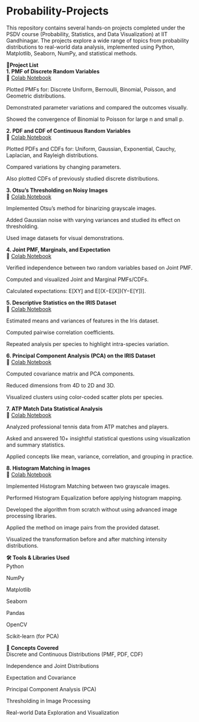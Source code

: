 # Probability-Projects
This repository contains several hands-on projects completed under the PSDV course (Probability, Statistics, and Data Visualization) at IIT Gandhinagar. The projects explore a wide range of topics from probability distributions to real-world data analysis, implemented using Python, Matplotlib, Seaborn, NumPy, and statistical methods.

📂**Project List**  
**1. PMF of Discrete Random Variables**  
🔗 [Colab Notebook](https://colab.research.google.com/drive/1_9ZhbXfZMht4br1305vc7r64l0zGGBMV?usp=sharing)  

Plotted PMFs for: Discrete Uniform, Bernoulli, Binomial, Poisson, and Geometric distributions.

Demonstrated parameter variations and compared the outcomes visually.

Showed the convergence of Binomial to Poisson for large n and small p.

**2. PDF and CDF of Continuous Random Variables**  
🔗 [Colab Notebook](https://colab.research.google.com/drive/11FZGlG-aC0dTO52yc35LkbHEAcdBfTQM?usp=sharing)  

Plotted PDFs and CDFs for: Uniform, Gaussian, Exponential, Cauchy, Laplacian, and Rayleigh distributions.

Compared variations by changing parameters.

Also plotted CDFs of previously studied discrete distributions.

**3. Otsu’s Thresholding on Noisy Images**  
🔗 [Colab Notebook](https://colab.research.google.com/drive/1A-nLEqG4AGktBzPc62EKFPVdW9qcOlFY?usp=sharing) 

Implemented Otsu’s method for binarizing grayscale images.

Added Gaussian noise with varying variances and studied its effect on thresholding.

Used image datasets for visual demonstrations.

**4. Joint PMF, Marginals, and Expectation**  
🔗 [Colab Notebook](https://colab.research.google.com/drive/110T47LI74eau8iDwV-cC0u1RU34-S-0u?usp=sharing)  

Verified independence between two random variables based on Joint PMF.

Computed and visualized Joint and Marginal PMFs/CDFs.

Calculated expectations: E[XY] and E[(X−E[X])(Y−E[Y])].

**5. Descriptive Statistics on the IRIS Dataset**  
🔗 [Colab Notebook](https://colab.research.google.com/drive/1iqP7ccyYn4XQJEE0_zuO1gq8iR7Sd5hC?usp=sharing)  

Estimated means and variances of features in the Iris dataset.

Computed pairwise correlation coefficients.

Repeated analysis per species to highlight intra-species variation.

**6. Principal Component Analysis (PCA) on the IRIS Dataset**  
🔗 [Colab Notebook](https://colab.research.google.com/drive/1vXgh79KGFEazOO4334BQY9OnAcqwOGIl?usp=sharing)  

Computed covariance matrix and PCA components.

Reduced dimensions from 4D to 2D and 3D.

Visualized clusters using color-coded scatter plots per species.

**7. ATP Match Data Statistical Analysis**  
🔗 [Colab Notebook](https://colab.research.google.com/drive/1QOXhGz_QYUulgdChBDq40gvyJZLUJrE8?usp=sharing)  

Analyzed professional tennis data from ATP matches and players.

Asked and answered 10+ insightful statistical questions using visualization and summary statistics.

Applied concepts like mean, variance, correlation, and grouping in practice.

**8. Histogram Matching in Images**  
🔗 [Colab Notebook](https://colab.research.google.com/drive/19Mw0Px4gwoT0PXl1m2yzL2_U9lgnXQpZ?usp=sharing)  

Implemented Histogram Matching between two grayscale images.

Performed Histogram Equalization before applying histogram mapping.

Developed the algorithm from scratch without using advanced image processing libraries.

Applied the method on image pairs from the provided dataset.

Visualized the transformation before and after matching intensity distributions.

**🛠️ Tools & Libraries Used**  
Python

NumPy

Matplotlib

Seaborn

Pandas

OpenCV

Scikit-learn (for PCA)

**🧠 Concepts Covered**  
Discrete and Continuous Distributions (PMF, PDF, CDF)

Independence and Joint Distributions

Expectation and Covariance

Principal Component Analysis (PCA)

Thresholding in Image Processing

Real-world Data Exploration and Visualization

